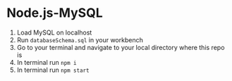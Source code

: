 # Node.js-MySQL

1. Load MySQL on localhost
2. Run `databaseSchema.sql` in your workbench
3. Go to your terminal and navigate to your local directory where this repo is
4. In terminal run `npm i`
5. In terminal run `npm start`
